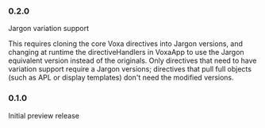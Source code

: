 ### 0.2.0
Jargon variation support

This requires cloning the core Voxa directives into Jargon versions,
and changing at runtime the directiveHandlers in VoxaApp to use the
Jargon equivalent version instead of the originals. Only directives
that need to have variation support require a Jargon versions; directives
that pull full objects (such as APL or display templates) don't need the
modified versions.

### 0.1.0
Initial preview release
